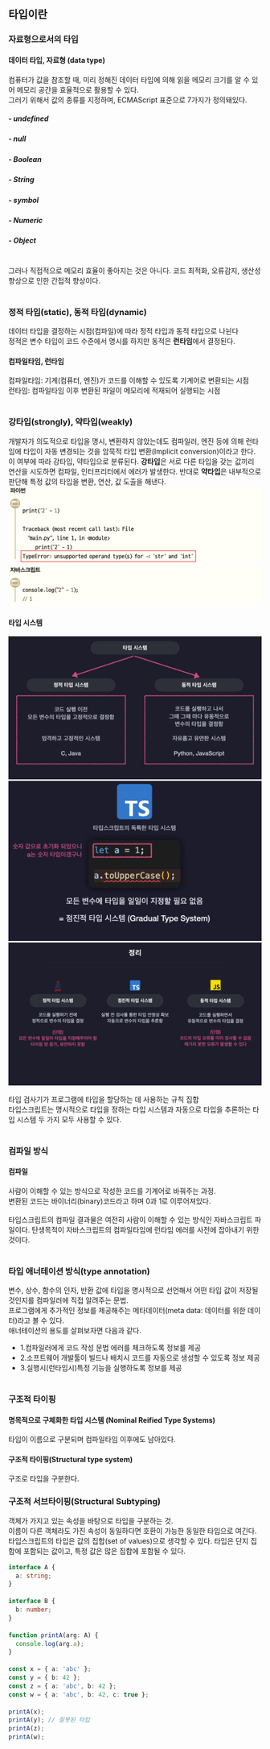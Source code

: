 ## 타입이란

### 자료형으로서의 타입

#### 데이터 타입, 자료형 (data type)

컴퓨터가 값을 참조할 때, 미리 정해진 데이터 타입에 의해 읽을 메모리 크기를 알 수 있어 메모리 공간을 효율적으로 활용할 수 있다.
<br> 그러기 위해서 값의 종류를 지정하며, ECMAScript 표준으로 7가지가 정의돼있다.

##### - undefined

##### - null

##### - Boolean

##### - String

##### - symbol

##### - Numeric

##### - Object

 <br>
그러나 직접적으로 메모리 효율이 좋아지는 것은 아니다.
코드 최적화, 오류감지, 생산성 향상으로 인한 간접적 향상이다.
<br><br>

### 정적 타입(static), 동적 타입(dynamic)


데이터 타입을 결정하는 시점(컴파일)에 따라 정적 타입과 동적 타입으로 나뉜다 <br>
정적은 변수 타입이 코드 수준에서 명시를 하지만 동적은 **런타임**에서 결정된다.

#### 컴파일타임, 런타임

컴파일타임: 기계(컴퓨터, 엔진)가 코드를 이해할 수 있도록 기계어로 변환되는 시점<br>
런타임: 컴파일타임 이후 변환된 파일이 메모리에 적재되어 실행되는 시점
<br><br>

### 강타입(strongly), 약타입(weakly)

개발자가 의도적으로 타입을 명시, 변환하지 않았는데도 컴파일러, 엔진 등에 의해 런타임에 타입이 자동 변경되는 것을 암묵적 타입 변환(Implicit conversion)이라고 한다.<br>
이 여부에 따라 강타입, 약타입으로 분류된다. **강타입**은 서로 다른 타입을 갖는 값끼리 연산을 시도하면 컴파일, 인터프리터에서 에러가 발생한다. 반대로 **약타입**은 내부적으로 판단해 특정 값의 타입을 변환, 연산, 값 도출을 해낸다.
![파이썬 강타입약타입](image.png)![JS 강타입약타입](image-1.png)

#### 타입 시스템
![alt text](image-4.png)
![점진적(단일)](image-3.png)
![점진적(비교)](image-2.png)

타입 검사기가 프로그램에 타입을 할당하는 데 사용하는 규칙 집합<br> 타입스크립트는 명시적으로 타입을 정하는 타입 시스템과 자동으로 타입을 추론하는 타입 시스템 두 가지 모두 사용할 수 있다.
<br><br>

### 컴파일 방식

#### 컴파일

사람이 이해할 수 있는 방식으로 작성한 코드를 기계어로 바꿔주는 과정. <br> 변환된 코드는 바이너리(binary)코드라고 하며 0과 1로 이루어져있다.
<br><br>
타입스크립트의 컴파일 결과물은 여전히 사람이 이해할 수 있는 방식인 자바스크립트 파일이다. 탄생목적이 자바스크립트의 컴파일타임에 런타임 에러를 사전에 잡아내기 위한 것이다.
<br><br>

### 타입 애너테이션 방식(type annotation)

변수, 상수, 함수의 인자, 반환 값에 타입을 명시적으로 선언해서 어떤 타입 값이 저장될 것인지를 컴파일러에 직접 알려주는 문법.<br> 프로그램에게 추가적인 정보를 제공해주는 메타데이터(meta data: 데이터를 위한 데이터)라고 볼 수 있다.<br> 애너테이션의 용도를 살펴보자면 다음과 같다.

- 1.컴파일러에게 코드 작성 문법 에러를 체크하도록 정보를 제공
- 2.소프트웨어 개발툴이 빌드나 배치시 코드를 자동으로 생성할 수 있도록 정보 제공
- 3.실행시(런타임시)특정 기능을 실행하도록 정보를 제공<br><br>

### 구조적 타이핑

#### 명목적으로 구체화한 타입 시스템 (Nominal Reified Type Systems)

타입이 이름으로 구분되며 컴파일타임 이후에도 남아있다.

#### 구조적 타이핑(Structural type system)

구조로 타입을 구분한다.

### 구조적 서브타이핑(Structural Subtyping)

객체가 가지고 있는 속성을 바탕으로 타입을 구분하는 것.<br> 이름이 다른 객체라도 가진 속성이 동일하다면 호환이 가능한 동일한 타입으로 여긴다.<br>
타입스크립트의 타입은 값의 집합(set of values)으로 생각할 수 있다. 타입은 단지 집합에 포함되는 값이고, 특정 값은 많은 집합에 포함될 수 있다.
```ts
interface A {
  a: string;
}

interface B {
  b: number;
}

function printA(arg: A) {
  console.log(arg.a);
}

const x = { a: 'abc' };
const y = { b: 42 };
const z = { a: 'abc', b: 42 };
const w = { a: 'abc', b: 42, c: true };

printA(x);
printA(y); // 잘못된 타입
printA(z);
printA(w);
```